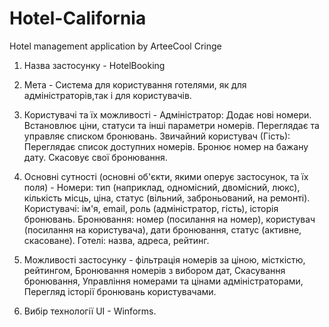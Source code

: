 # Hotel-California
Hotel management application
by ArteeCool
Cringe

1. Назва застосунку - HotelBooking
2. Мета - Система для користування готелями, як для адміністраторів,так і для користувачів.

3. Користувачі та їх можливості - 
Адміністратор:
Додає нові номери.
Встановлює ціни, статуси та інші параметри номерів.
Переглядає та управляє списком бронювань.
Звичайний користувач (Гість):
Переглядає список доступних номерів.
Бронює номер на бажану дату.
Скасовує свої бронювання.

4. Основні сутності (основні об'єкти, якими оперує застосунок, та їх поля) - 
Номери: тип (наприклад, одномісний, двомісний, люкс), кількість місць, ціна, статус (вільний, заброньований, на ремонті).
Користувачі: ім'я, email, роль (адміністратор, гість), історія бронювань.
Бронювання: номер (посилання на номер), користувач (посилання на користувача), дати бронювання, статус (активне, скасоване).
Готелі: назва, адреса, рейтинг.

5. Можливості застосунку - фільтрація номерів за ціною, місткістю, рейтингом, Бронювання номерів з вибором дат, Скасування бронювання, Управління номерами та цінами адміністраторами, Перегляд історії бронювань користувачами.

6. Вибір технології UI - Winforms.
